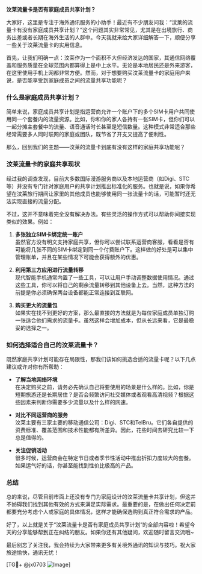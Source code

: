 **汶莱流量卡是否有家庭成员共享计划？**

大家好，这里是专注于海外通讯服务的小助手！最近有不少朋友问我：“汶莱的流量卡有没有家庭成员共享计划？”这个问题其实非常常见，尤其是在出境旅行、商务出差或者长期在海外生活的人群中。今天我就来给大家详细解答一下，顺便分享一些关于汶莱流量卡的实用信息。

首先，让我们明确一点：汶莱作为一个面积不大但经济发达的国家，其通信网络覆盖和服务质量在全球范围内都算得上是中上水平。无论是本地居民还是外来游客，在这里使用手机上网都非常方便。然而，对于想要购买汶莱流量卡的家庭用户来说，是否能享受到家庭成员之间的流量共享功能呢？

### **什么是家庭成员共享计划？**

简单来说，家庭成员共享计划是指运营商允许一个账户下的多个SIM卡用户共同使用同一个套餐内的流量资源。比如，你和你的家人各持有一张SIM卡，但你们可以一起分摊主套餐中的流量、语音通话时长甚至是短信数量。这种模式非常适合那些经常需要多人同时联网的家庭或团队，既节省了开支又提高了便利性。

那么，回到我们的主题——汶莱的流量卡到底有没有这样的家庭共享功能呢？

### **汶莱流量卡的家庭共享现状**

经过我的调查发现，目前大多数国际漫游服务商以及本地运营商（如Digi、STC等）并没有专门针对家庭用户的共享计划推出标准化的服务。也就是说，如果你希望在汶莱旅行期间让家里的其他成员也能够使用同一张流量卡的话，可能暂时还无法实现直接的流量分配。

不过，这并不意味着完全没有解决办法。有些灵活的操作方式可以帮助你间接实现类似的效果。例如：

1. **多张独立SIM卡绑定统一账户**  
   虽然官方没有明文支持家庭共享，但你可以尝试联系运营商客服，看看是否有可能将几张不同的SIM卡绑定到同一个付费账户下。这样做的好处是可以集中管理账单，并且在某些情况下可能会获得额外的优惠。

2. **利用第三方应用进行流量转移**  
   现代智能手机通常内置了一些工具，可以让用户手动调整数据使用情况。通过这些工具，你可以将自己的剩余流量转移到其他设备上去。当然，这种方法的前提是你必须确保两台设备都能正常连接到互联网。

3. **购买更大的流量包**  
   如果实在找不到更好的方案，那么最直接的方法就是为每位家庭成员单独订购一张适合他们需求的流量卡。虽然这样会增加成本，但从长远来看，它是最稳妥的选择之一。

### **如何选择适合自己的汶莱流量卡？**

既然家庭共享计划可能存在局限性，那我们该如何挑选合适的流量卡呢？以下几点建议或许对你有所帮助：

- **了解当地网络环境**  
  在决定购买之前，请务必先确认自己将要使用的场景是什么样的。比如，你是短期旅游还是长期居住？是否会频繁访问社交媒体或者观看高清视频？根据这些因素来判断你需要多少流量以及什么样的网速。

- **对比不同运营商的服务**  
  汶莱主要有三家主要的移动通信公司：Digi、STC和TelBru。它们各自提供的资费标准、覆盖范围和技术性能都有所差异。因此，花些时间去研究比较一下总是值得的。

- **关注促销活动**  
  很多时候，运营商会在特定节日或者季节性活动中推出折扣力度较大的套餐。如果运气好的话，你甚至能找到性价比极高的产品。

### **总结**

总的来说，尽管目前市面上还没有专门为家庭设计的汶莱流量卡共享计划，但这并不妨碍我们找到其他有效的方式来满足实际需求。最重要的是，在做出任何决定前都要充分考虑个人或家庭的具体情况，这样才能确保选购到真正符合需求的产品。

好了，以上就是关于“汶莱流量卡是否有家庭成员共享计划”的全部内容啦！希望今天的分享能够帮到正在纠结的朋友。如果你还有其他疑问，欢迎随时留言交流哦~

最后别忘了关注我，我会持续为大家带来更多有关境外通讯的知识与技巧。祝大家旅途愉快，通讯无忧！

[TG💪+ @jx0703 ![Image](https://github.com/user-attachments/assets/dbca1d08-cadb-493c-b0ec-ad6f7a83f270)]
